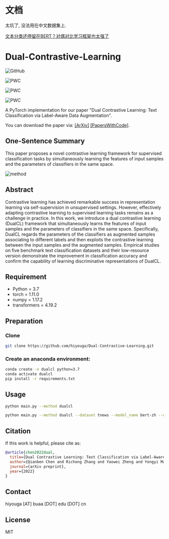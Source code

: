 # 文档

太坑了, 没法用在中文数据集上.

[文本分类还停留在BERT？对偶对比学习框架也太强了](https://zhuanlan.zhihu.com/p/466685216?utm_id=0)

# Dual-Contrastive-Learning
 
![GitHub](https://img.shields.io/github/license/hiyouga/dual-contrastive-learning)

![PWC](https://img.shields.io/endpoint.svg?url=https://paperswithcode.com/badge/dual-contrastive-learning-text-classification/sentiment-analysis-on-cr)

![PWC](https://img.shields.io/endpoint.svg?url=https://paperswithcode.com/badge/dual-contrastive-learning-text-classification/subjectivity-analysis-on-subj)

![PWC](https://img.shields.io/endpoint.svg?url=https://paperswithcode.com/badge/dual-contrastive-learning-text-classification/text-classification-on-trec-6)

A PyTorch implementation for our paper "Dual Contrastive Learning: Text Classification via Label-Aware Data Augmentation".

You can download the paper via: [[ArXiv]](https://arxiv.org/abs/2201.08702) [[PapersWithCode]](https://paperswithcode.com/paper/dual-contrastive-learning-text-classification).

## One-Sentence Summary

This paper proposes a novel contrastive learning framework for supervised classification tasks by simultaneously learning the features of input samples and the parameters of classifiers in the same space. 

![method](assets/method.png)

## Abstract

Contrastive learning has achieved remarkable success in representation learning via self-supervision in unsupervised settings. However, effectively adapting contrastive learning to supervised learning tasks remains as a challenge in practice. In this work, we introduce a dual contrastive learning (DualCL) framework that simultaneously learns the features of input samples and the parameters of classifiers in the same space. Specifically, DualCL regards the parameters of the classifiers as augmented samples associating to different labels and then exploits the contrastive learning between the input samples and the augmented samples. Empirical studies on five benchmark text classification datasets and their low-resource version demonstrate the improvement in classification accuracy and confirm the capability of learning discriminative representations of DualCL.

## Requirement

- Python = 3.7
- torch = 1.11.0
- numpy = 1.17.2
- transformers = 4.19.2

## Preparation

### Clone

```bash
git clone https://github.com/hiyouga/Dual-Contrastive-Learning.git
```

### Create an anaconda environment:

```bash
conda create -n dualcl python=3.7
conda activate dualcl
pip install -r requirements.txt
```

## Usage

```sh
python main.py --method dualcl

python main.py --method dualcl --dataset tnews --model_name bert-zh --num_epoch 5
```

## Citation

If this work is helpful, please cite as:

```bibtex
@article{chen2022dual,
  title={Dual Contrastive Learning: Text Classification via Label-Aware Data Augmentation},
  author={Qianben Chen and Richong Zhang and Yaowei Zheng and Yongyi Mao},
  journal={arXiv preprint},
  year={2022}
}
```

## Contact

hiyouga [AT] buaa [DOT] edu [DOT] cn

## License

MIT
